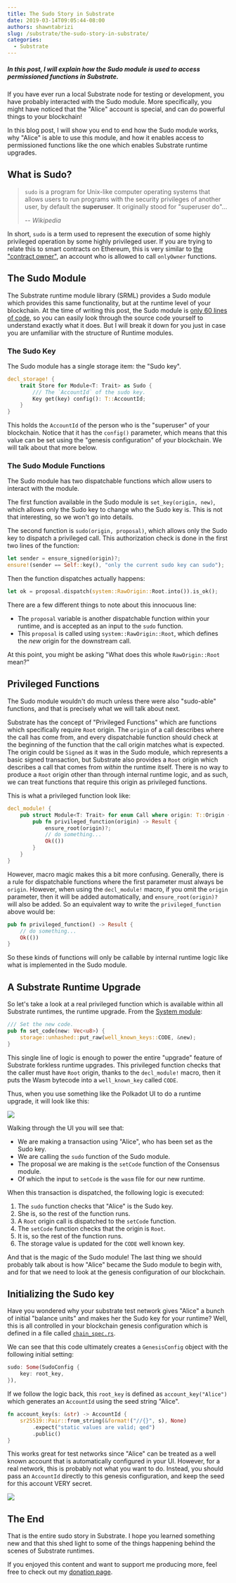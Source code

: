 ```yaml
---
title: The Sudo Story in Substrate
date: 2019-03-14T09:05:44-08:00
authors: shawntabrizi
slug: /substrate/the-sudo-story-in-substrate/
categories:
  - Substrate
---
```


##### In this post, I will explain how the Sudo module is used to access permissioned functions in Substrate.

If you have ever run a local Substrate node for testing or development, you have probably interacted with the Sudo module. More specifically, you might have noticed that the "Alice" account is special, and can do powerful things to your blockchain!

In this blog post, I will show you end to end how the Sudo module works, why "Alice" is able to use this module, and how it enables access to permissioned functions like the one which enables Substrate runtime upgrades.

## What is Sudo?

> `sudo` is a program for Unix-like computer operating systems that allows users to run programs with the security privileges of another user, by default the **superuser**. It originally stood for "superuser do"...
>
> -- <cite>Wikipedia</cite>

In short, `sudo` is a term used to represent the execution of some highly privileged operation by some highly privileged user. If you are trying to relate this to smart contracts on Ethereum, this is very similar to [the "contract owner"](https://github.com/OpenZeppelin/openzeppelin-solidity/blob/master/contracts/ownership/Ownable.sol), an account who is allowed to call `onlyOwner` functions.

## The Sudo Module

The Substrate runtime module library (SRML) provides a Sudo module which provides this same functionality, but at the runtime level of your blockchain. At the time of writing this post, the Sudo module is [only 60 lines of code](https://github.com/paritytech/substrate/blob/v1.0/srml/sudo/src/lib.rs), so you can easily look through the source code yourself to understand exactly what it does. But I will break it down for you just in case you are unfamiliar with the structure of Runtime modules.

### The Sudo Key

The Sudo module has a single storage item: the "Sudo key".

```rust
decl_storage! {
	trait Store for Module<T: Trait> as Sudo {
		/// The `AccountId` of the sudo key.
		Key get(key) config(): T::AccountId;
	}
}
```

This holds the `AccountId` of the person who is the "superuser" of your blockchain. Notice that it has the `config()` parameter, which means that this value can be set using the "genesis configuration" of your blockchain. We will talk about that more below.

### The Sudo Module Functions

The Sudo module has two dispatchable functions which allow users to interact with the module.

The first function available in the Sudo module is `set_key(origin, new)`, which allows only the Sudo key to change who the Sudo key is. This is not that interesting, so we won't go into details.

The second function is `sudo(origin, proposal)`, which allows only the Sudo key to dispatch a privileged call. This authorization check is done in the first two lines of the function:

```rust
let sender = ensure_signed(origin)?;
ensure!(sender == Self::key(), "only the current sudo key can sudo");
```

Then the function dispatches actually happens:

```rust
let ok = proposal.dispatch(system::RawOrigin::Root.into()).is_ok();
```

There are a few different things to note about this innocuous line:

- The `proposal` variable is another dispatchable function within your runtime, and is accepted as an input to the `sudo` function.
- This `proposal` is called using `system::RawOrigin::Root`, which defines the _new_ origin for the downstream call.

At this point, you might be asking "What does this whole `RawOrigin::Root` mean?"

## Privileged Functions

The Sudo module wouldn't do much unless there were also "sudo-able" functions, and that is precisely what we will talk about next.

Substrate has the concept of "Privileged Functions" which are functions which specifically require `Root` origin. The `origin` of a call describes where the call has come from, and every dispatchable function should check at the beginning of the function that the call origin matches what is expected. The origin could be `Signed` as it was in the Sudo module, which represents a basic signed transaction, but Substrate also provides a `Root` origin which describes a call that comes from _within_ the runtime itself. There is no way to produce a `Root` origin other than through internal runtime logic, and as such, we can treat functions that require this origin as privileged functions.

This is what a privileged function look like:

```rust
decl_module! {
    pub struct Module<T: Trait> for enum Call where origin: T::Origin {
        pub fn privileged_function(origin) -> Result {
            ensure_root(origin)?;
            // do something...
            Ok(())
        }
    }
}
```

However, macro magic makes this a bit more confusing. Generally, there is a rule for dispatchable functions where the first parameter must always be `origin`. However, when using the `decl_module!` macro, if you omit the `origin` parameter, then it will be added automatically, and `ensure_root(origin)?` will also be added. So an equivalent way to write the `privileged_function` above would be:

```rust
pub fn privileged_function() -> Result {
    // do something...
    Ok(())
}
```

So these kinds of functions will only be callable by internal runtime logic like what is implemented in the Sudo module.

## A Substrate Runtime Upgrade

So let's take a look at a real privileged function which is available within all Substrate runtimes, the runtime upgrade. From the [System module](https://github.com/paritytech/substrate/blob/v1.0/srml/system/src/lib.rs):

```rust
/// Set the new code.
pub fn set_code(new: Vec<u8>) {
    storage::unhashed::put_raw(well_known_keys::CODE, &new);
}
```

This single line of logic is enough to power the entire "upgrade" feature of Substrate forkless runtime upgrades. This privileged function checks that the caller must have `Root` origin, thanks to the `decl_module!` macro, then it puts the Wasm bytecode into a `well_known_key` called `CODE`.

Thus, when you use something like the Polkadot UI to do a runtime upgrade, it will look like this:

![](/assets/images/img_5ccc8f228649c.png)

Walking through the UI you will see that:

- We are making a transaction using "Alice", who has been set as the Sudo key.
- We are calling the `sudo` function of the Sudo module.
- The proposal we are making is the `setCode` function of the Consensus module.
- Of which the input to `setCode` is the `wasm` file for our new runtime.

When this transaction is dispatched, the following logic is executed:

1. The `sudo` function checks that "Alice" is the Sudo key.
2. She is, so the rest of the function runs.
3. A `Root` origin call is dispatched to the `setCode` function.
4. The `setCode` function checks that the origin is `Root`.
5. It is, so the rest of the function runs.
6. The storage value is updated for the `CODE` well known key.

And that is the magic of the Sudo module! The last thing we should probably talk about is how "Alice" became the Sudo module to begin with, and for that we need to look at the genesis configuration of our blockchain.

## Initializing the Sudo key

Have you wondered why your substrate test network gives "Alice" a bunch of initial "balance units" and makes her the Sudo key for your runtime? Well, this is all controlled in your blockchain genesis configuration which is defined in a file called [`chain_spec.rs`](https://github.com/paritytech/substrate/blob/v1.0/node-template/src/chain_spec.rs).

We can see that this code ultimately creates a `GenesisConfig` object with the following initial setting:

```rust
sudo: Some(SudoConfig {
    key: root_key,
}),
```

If we follow the logic back, this `root_key` is defined as `account_key("Alice")` which generates an `AccountId` using the seed string "Alice".

```rust
fn account_key(s: &str) -> AccountId {
    sr25519::Pair::from_string(&format!("//{}", s), None)
        .expect("static values are valid; qed")
        .public()
}
```

This works great for test networks since "Alice" can be treated as a well known account that is automatically configured in your UI. However, for a real network, this is probably not what you want to do. Instead, you should pass an `AccountId` directly to this genesis configuration, and keep the seed for this account VERY secret.

![](/assets/images/img_5ccc92f09f522.png)

## The End

That is the entire sudo story in Substrate. I hope you learned something new and that this shed light to some of the things happening behind the scenes of Substrate runtimes.

If you enjoyed this content and want to support me producing more, feel free to check out my [donation page](https://shawntabrizi.com/donate/).
